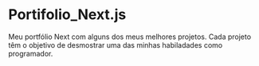 # Portifolio_Next.js
Meu portfólio Next com alguns dos meus melhores projetos. Cada projeto têm o objetivo de desmostrar uma das minhas habiladades como programador.
